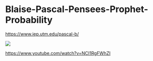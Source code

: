 # Blaise-Pascal-Pensees-Prophet-Probability
https://www.iep.utm.edu/pascal-b/


![](https://images-na.ssl-images-amazon.com/images/I/51cSOy1oJzL.jpg)

https://www.youtube.com/watch?v=NCI1RgFWhZI
